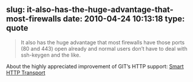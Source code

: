 slug: it-also-has-the-huge-advantage-that-most-firewalls
date: 2010-04-24 10:13:18
type: quote
---

> It also has the huge advantage that most firewalls have those ports (80 and 443) open already and normal users don’t have to deal with ssh-keygen and the like.

About the highly appreciated improvement of GIT’s HTTP support: [Smart HTTP Transport](http://progit.org/2010/03/04/smart-http.html)
